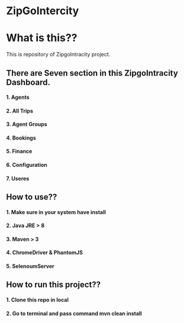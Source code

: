 # ZipGoIntercity
# What is this?? 
This is repository of ZipgoIntracity project.
## There are Seven section in this ZipgoIntracity Dashboard.
  #### 1. Agents
  #### 2. All Trips
  #### 3. Agent Groups
  #### 4. Bookings
  #### 5. Finance
  #### 6. Configuration
  #### 7. Useres
  
  
## How to use??
#### 1. Make sure in your system have install 
#### 2. Java JRE > 8
#### 3. Maven > 3
#### 4. ChromeDriver & PhantomJS
#### 5. SelenoumServer

## How to run this project??
#### 1. Clone this repo in local
#### 2. Go to terminal and pass command mvn clean install
